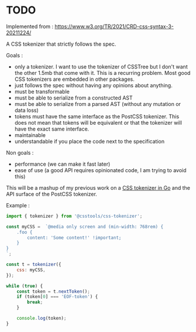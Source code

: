 # TODO

Implemented from : https://www.w3.org/TR/2021/CRD-css-syntax-3-20211224/

A CSS tokenizer that strictly follows the spec.

Goals :
- only a tokenizer. I want to use the tokenizer of CSSTree but I don't want the other 1.5mb that come with it. This is a recurring problem. Most good CSS tokenizers are embedded in other packages.
- just follows the spec without having any opinions about anything.
- must be transformable
- must be able to serialize from a constructed AST
- must be able to serialize from a parsed AST (without any mutation or data loss)
- tokens must have the same interface as the PostCSS tokenizer. This does not mean that tokens will be equivalent or that the tokenizer will have the exact same interface.
- maintainable
- understandable if you place the code next to the specification

Non goals : 
- performance (we can make it fast later)
- ease of use (a good API requires opinionated code, I am trying to avoid this)

This will be a mashup of my previous work on a [CSS tokenizer in Go](https://github.com/romainmenke/css) and the API surface of the PostCSS tokenizer.

Example :

```js
import { tokenizer } from '@csstools/css-tokenizer';

const myCSS =  `@media only screen and (min-width: 768rem) {
	.foo {
		content: 'Some content!' !important;
	}
}
`;

const t = tokenizer({
	css: myCSS,
});

while (true) {
	const token = t.nextToken();
	if (token[0] === 'EOF-token') {
		break;
	}

	console.log(token);
}
```
